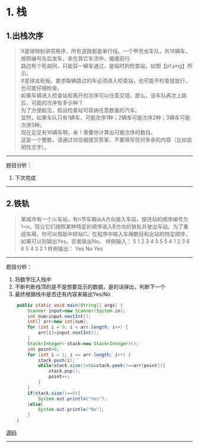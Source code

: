 # 1. 栈

## 1.出栈次序  
>X星球特别讲究秩序，所有道路都是单行线。一个甲壳虫车队，共16辆车，按照编号先后发车，夹在其它车流中，缓缓前行  
>路边有个死胡同，只能容一辆车通过，是临时的检查站，如图【p1.png】所示。  
>X星球太死板，要求每辆路过的车必须进入检查站，也可能不检查就放行，也可能仔细检查。  
>如果车辆进入检查站和离开的次序可以任意交错。那么，该车队再次上路后，可能的次序有多少种？  
>为了方便起见，假设检查站可容纳任意数量的汽车。  
>显然，如果车队只有1辆车，可能次序1种；2辆车可能次序2种；3辆车可能次序5种。  
>现在足足有16辆车啊，亲！需要你计算出可能次序的数目。  
>这是一个整数，请通过浏览器提交答案，不要填写任何多余的内容（比如说明性文字）。     

---

题目分析：  
1. 下次完成

---

## 2.铁轨  
>某城市有一个火车站，有n节车厢从A方向驶入车站，按进站的顺序编号为1~n。现让它们按照某种特定的顺序进入B方向的铁轨并驶出车站。为了重组车厢，你可以借助中转站C。在程序中输入车厢数目和出站的特定顺序，如果可以则输出Yes，否者输出No。
>样例输入：
>5
>1 2 3 4 5
>5
>5 4 1 2 3
>6
>6 5 4 3 2 1
>样例输出：
>Yes
>No
>Yes 

---

题目分析：
1. 将数字压入栈中
2. 不断判断栈顶的是不是想要显示的数据，是的话弹出，判断下一个
3. 最终根据栈中是否还有内容来输出Yes/No

```java
	public static void main(String[] args) {
		Scanner input=new Scanner(System.in);
		int num=input.nextInt();
		int[] arr=new int[num];
		for (int i = 0; i < arr.length; i++) {
			arr[i]=input.nextInt();
		}
		Stack<Integer> stack=new Stack<Integer>();
		int point=0;
		for (int i = 1; i <= arr.length; i++) {
			stack.push(i);
			while(stack.size()>0&&stack.peek()==arr[point]){
				stack.pop();
				point++;
			}
		}
		if(stack.size()==0){
			System.out.println("Yes");
		}else{
			System.out.println("No");
		}
	}
```
[源码](../SourceCode/Rail.java)

---